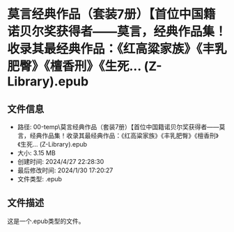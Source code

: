 ﻿# 莫言经典作品（套装7册）【首位中国籍诺贝尔奖获得者——莫言，经典作品集！收录其最经典作品：《红高粱家族》《丰乳肥臀》《檀香刑》《生死... (Z-Library).epub

## 文件信息
- 路径: 00-temp\莫言经典作品（套装7册）【首位中国籍诺贝尔奖获得者——莫言，经典作品集！收录其最经典作品：《红高粱家族》《丰乳肥臀》《檀香刑》《生死... (Z-Library).epub
- 大小: 3.15 MB
- 创建时间: 2024/4/27 22:28:30
- 最后修改时间: 2024/1/30 17:20:27
- 文件类型: .epub

## 文件描述
这是一个.epub类型的文件。

